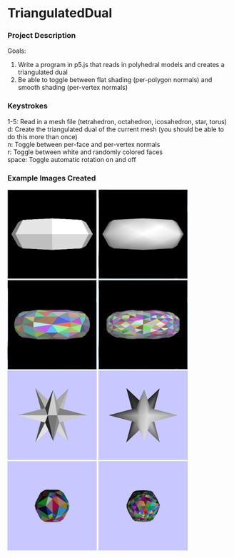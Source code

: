 # TriangulatedDual

### Project Description ###
Goals:
1. Write a program in p5.js that reads in polyhedral models and creates a triangulated dual
2. Be able to toggle between flat shading (per-polygon normals) and smooth shading (per-vertex normals)

### Keystrokes ###
1-5: Read in a mesh file (tetrahedron, octahedron, icosahedron, star, torus) <br>
d: Create the triangulated dual of the current mesh (you should be able to do this more than once) <br>
n: Toggle between per-face and per-vertex normals <br>
r: Toggle between white and randomly colored faces <br>
space: Toggle automatic rotation on and off <br>

### Example Images Created ###
<img src="./Images/torus_01.jpg" width="200" height="200"> <img src="./Images/torus_02.jpg" width="200" height="200">
<img src="./Images/torus_03.jpg" width="200" height="200"> <img src="./Images/torus_04.jpg" width="200" height="200">
<img src="./Images/star_01.jpg" width="200" height="200"> <img src="./Images/star_02.jpg" width="200" height="200">
<img src="./Images/star_03.jpg" width="200" height="200"> <img src="./Images/star_04.jpg" width="200" height="200">

